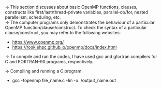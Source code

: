 -> This section discusses about basic OpenMP functions, clauses, constructs like first/last/thread-private variables, parallel-do/for, nested parallelism, scheduling, etc.  
-> The computer programs only demonstrates the behaviour of a particular OpenMP function/clause/construct. To check the syntax of a particular clause/construct, you may refer to the following websites:
- https://www.openmp.org/
- https://rookiehpc.github.io/openmp/docs/index.html  

-> To compile and run the codes, I have used gcc and gfortran compilers for C and FORTRAN-90 programs, respectively.  
  
-> Compiling and running a C program:
- gcc -fopenmp file_name.c -lm -o ./output_name.out

